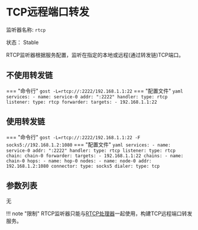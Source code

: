 # TCP远程端口转发

监听器名称: `rtcp`

状态： Stable 

RTCP监听器根据服务配置，监听在指定的本地或远程(通过转发链)TCP端口。

## 不使用转发链

=== "命令行"
    ```
	gost -L=rtcp://:2222/192.168.1.1:22
	```
=== "配置文件"
    ```yaml
	services:
	- name: service-0
	  addr: ":2222"
	  handler:
		type: rtcp
	  listener:
		type: rtcp
	  forwarder:
	    targets:
		- 192.168.1.1:22
	```

## 使用转发链

=== "命令行"
    ```
	gost -L=rtcp://:2222/192.168.1.1:22 -F socks5://192.168.1.2:1080
	```
=== "配置文件"
    ```yaml
	services:
	- name: service-0
	  addr: ":2222"
	  handler:
		type: rtcp
	  listener:
		type: rtcp
		chain: chain-0
	  forwarder:
	    targets:
		- 192.168.1.1:22
	chains:
	- name: chain-0
	  hops:
	  - name: hop-0
		nodes:
		- name: node-0
		  addr: 192.168.1.2:1080
		  connector:
			type: socks5
		  dialer:
			type: tcp
	```
	
## 参数列表

无

!!! note "限制"
    RTCP监听器只能与[RTCP处理器](/components/handlers/rtcp/)一起使用，构建TCP远程端口转发服务。

